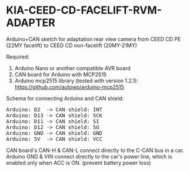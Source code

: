 # KIA-CEED-CD-FACELIFT-RVM-ADAPTER
Arduino+CAN sketch for adaptation rear view camera from CEED CD PE (22MY facelift) to CEED CD non-facelift (20MY-21MY)

Required:
1) Arduino Nano or another compatible AVR board
2) CAN board for Arduino with MCP2515
3) Arduino mcp2515 library (tested with version 1.2.1): https://github.com/autowp/arduino-mcp2515

Schema for connecting Arduino and CAN shield:<br/>
<pre>Arduino: D2  -> CAN shield: INT
Arduino: D13 -> CAN shield: SCK
Arduino: D11 -> CAN shield: SI
Arduino: D12 -> CAN shield: SO
Arduino: GND -> CAN shield: GND
Arduino: 5V  -> CAN shield: VCC</pre>

CAN board's CAN-H & CAN-L connect directly to the C-CAN bus in a car.
Arduino GND & VIN connect directly to the car's power line, which is enabled only when ACC is ON. (prevent battery power loss)

